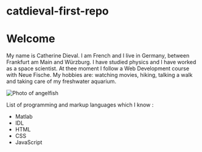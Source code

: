# catdieval-first-repo

# Welcome

My name is Catherine Dieval. I am French and I live in Germany, between Frankfurt am Main and Würzburg.
I have studied physics and I have worked as a space scientist. At thee moment I follow a Web Development course with Neue Fische.
My hobbies are: watching movies, hiking, talking a walk and taking care of my freshwater aquarium.

![Photo of angelfish](https://upload.wikimedia.org/wikipedia/commons/thumb/6/6d/Angelfish2.jpg/974px-Angelfish2.jpg)

List of programming and markup languages which I know :
- Matlab
- IDL
- HTML
- CSS
- JavaScript
